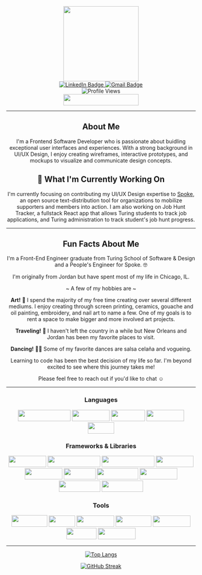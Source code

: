 <div id="header" align="center">
  <img src="https://media.giphy.com/media/QKUx6kHItu3ilaVMdn/giphy.gif" width="200"/>
</div>
<div id="badges" align="center">
  <a href="https://www.linkedin.com/in/karimal-rashdan/"> 
    <img src="https://img.shields.io/badge/LinkedIn-blue?style=for-the-badge&logo=linkedin&logoColor=white" alt="LinkedIn Badge"/>
  </a>
  <a href="mailto: karim.alrashdan@gmail.com">
    <img src="https://img.shields.io/badge/-gmail-red?style=for-the-badge&logo=gmail&logoColor=white" alt="Gmail Badge">
  </a>
</div>
<div align="center">
  <img src="https://komarev.com/ghpvc/?username=KarimAl-Rashdan&color=e1aefc" alt="Profile Views"/>
</div>
<div id="introduction" align="center">
  <img src="https://img.shields.io/badge/Hi%2C%20I'm%20Karim%20Al--Rashdan%20👋🏽-e1aefc" height="30" width="200">
</div>

--- 
<div align="center">
  
## About Me

</div>

<p align="center">I'm a Frontend Software Developer who is passionate about buidling exceptional user interfaces and experiences. With a strong background in UI/UX Design, I enjoy creating wireframes, interactive prototypes, and mockups to visualize and communicate design concepts.</p>

<div align="center">
  
## 🔭 What I'm Currently Working On

</div>

<p align="center">I'm currently focusing on contributing my UI/UX Design expertise to <a href="https://github.com/StateVoicesNational/Spoke">Spoke</a>, an open source text-distribution tool for organizations to mobilize supporters and members into action. I am also working on Job Hunt Tracker, a fullstack React app that allows Turing students to track job applications, and Turing administration to track student's job hunt progress.
</p>

---

<div align="center">
  
## Fun Facts About Me
  
</div>

<p align="center">I'm a Front-End Engineer graduate from Turing School of Software & Design and a People's Engineer for Spoke. 🤓</p>
<p align="center">I'm originally from Jordan but have spent most of my life in Chicago, IL. </p>
<p align="center">~ A few of my hobbies are ~</p>
<p align="center"><strong>Art!</strong> 🎨 I spend the majority of my free time creating over several different mediums. I enjoy creating through screen printing, ceramics, gouache and oil painting, embroidery, and nail art to name a few. One of my goals is to rent a space to make bigger and more involved art projects. </p>
<p align="center"><strong>Traveling!</strong> 🚐 I haven't left the country in a while but New Orleans and Jordan has been my favorite places to visit. </p>
<p align="center"><strong>Dancing!</strong> 💃🏽 Some of my favorite dances are salsa celaña and vogueing.</p>
<p align="center">Learning to code has been the best decision of my life so far. I'm beyond excited to see where this journey takes me! </p>
<p align="center">Please feel free to reach out if you'd like to chat ☺️</p>

---

<div align="center">
  
### Languages
  
</div>

<div align="center">
  <img src="https://img.shields.io/badge/-JavaScript-333333?logo=javascript&style=for-the-badge" width="140" height="30"/>
  <img src="https://img.shields.io/badge/-HTML-orange?logo=html5&logoColor=white&style=for-the-badge" width="100" height="30"/>
  <img src="https://img.shields.io/badge/-CSS-315780?logo=css3&style=for-the-badge" width="90" height="30"/>
  <img src="https://img.shields.io/badge/-sass-c69?logo=sass&logoColor=white&style=for-the-badge" width="100" height="30"/>
  <img src="https://img.shields.io/badge/-SQL-3E6E93?style=for-the-badge" width="70" height="30"/>
  
</div>

<div align="center">
  
### Frameworks & Libraries
  
</div>

<div align="center">
  <img src="https://img.shields.io/badge/-React-61DAFB?logo=react&logoColor=white&style=for-the-badge" width="100" height="30"/>
  <img src="https://img.shields.io/badge/-Typescript-593d88?logo=typescript&style=for-the-badge" width="140" height="30"/> 
  <img src="https://img.shields.io/badge/-react%20router-f44250?logo=react%20router&logoColor=white&style=for-the-badge" width="140" height="30"/>
  <img src="https://img.shields.io/badge/-Cypress-007780?logo=cypress&logoColor=white&style=for-the-badge" width="100"  height="30"/>
  <img src="https://img.shields.io/badge/-Mocha-8d6748?logo=mocha&logoColor=white&style=for-the-badge" width="100"  height="30"/>
  <img src="https://img.shields.io/badge/-Chai-C4A484?logo=chai&logoColor=white&style=for-the-badge" width="85"  height="30"/>
  <img src="https://img.shields.io/badge/-GraphQL-d64292?logo=graphql&style=for-the-badge" width="110" height="30"/>
  <img src="https://img.shields.io/badge/-Node.js-026e00?logo=node&style=for-the-badge" width="100" height="30"/>
  <img src="https://img.shields.io/badge/-express-259dff?logo=express&style=for-the-badge" width="110" height="30"/>
  <img src="https://img.shields.io/badge/-chart.js-FF6384?logo=chart.js&logoColor=white&style=for-the-badge" width="110" height="30"/> 
  
</div>

<div align="center">  
  
### Tools
  
</div>

<div align="center">
  <img src="https://img.shields.io/badge/-github-black?logo=github&logoColor=white&style=for-the-badge" width="95" height="31"/>
  <img src="https://img.shields.io/badge/-git-orange?logo=git&logoColor=white&style=for-the-badge" width="70" height="30"/>
  <img src="https://img.shields.io/badge/-vs%20code-blue?logo=visual%20studio%20code&logoColor=white&style=for-the-badge" width="100" height="30"/>
  <img src="https://img.shields.io/badge/-repl.it-C73E1D?logo=replit&logoColor=white&style=for-the-badge" width="95" height="30"/>
  <img src="https://img.shields.io/badge/-slack-black?logo=slack&logoColor=white&style=for-the-badge" width="100" height="30"/>
  <img src="https://img.shields.io/badge/-npm-c12127?logo=npm&logoColor=white&style=for-the-badge" width="80"  height="30"/>
  <img src="https://img.shields.io/badge/-figma-2c2c2c?logo=figma&style=for-the-badge" width="100" height="30"/>
</div>

---

<div align="center">
  
 [![Top Langs](https://github-readme-stats.vercel.app/api/top-langs/?username=KarimAl-Rashdan&layout=compact&theme=vision-friendly-dark)](https://github.com/anuraghazra/github-readme-stats)

</div>

<div align="center">
  
  [![GitHub Streak](http://github-readme-streak-stats.herokuapp.com?user=KarimAl-Rashdan&theme=material)](https://git.io/streak-stats)
</div>
